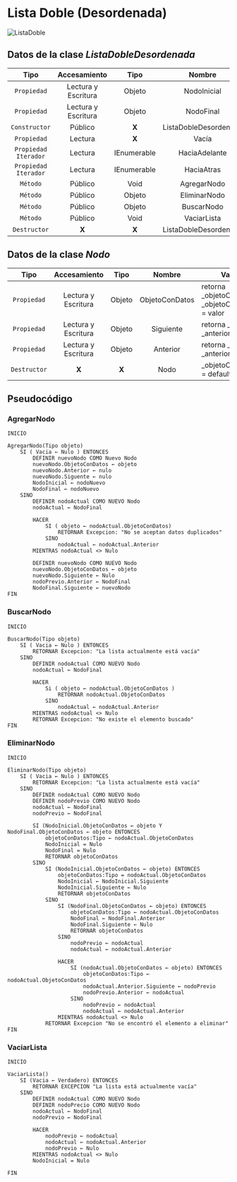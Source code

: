 # Lista Doble (Desordenada)

![ListaDoble](https://en.wikipedia.org/wiki/Linked_list#/media/File:Doubly-linked-list.svg)

## Datos de la clase _ListaDobleDesordenada_

|      Tipo               |     Accesamiento    |     Tipo    |         Nombre        | Parámetros |
|:-----------------------:|:-------------------:|:-----------:|:---------------------:|:----------:|
|  `Propiedad`            | Lectura y Escritura |    Objeto   |      NodoInicial      |    **X**   |
|  `Propiedad`            | Lectura y Escritura |    Objeto   |       NodoFinal       |    **X**   |
| `Constructor`           |       Público       |    **X**    | ListaDobleDesordenada |    **X**   |
|  `Propiedad`            |       Lectura       |    **X**    |         Vacía         |    **X**   |
|   `Propiedad Iterador`  |       Lectura       | IEnumerable |     HaciaAdelante     |    **X**   |
|   `Propiedad Iterador`  |       Lectura       | IEnumerable |       HaciaAtras      |    **X**   |
|    `Método`             |       Público       |     Void    |      AgregarNodo      |   Objeto   |
|    `Método`             |       Público       |    Objeto   |      EliminarNodo     |   Objeto   |
|    `Método`             |       Público       |    Objeto   |       BuscarNodo      |   Objeto   |
|    `Método`             |       Público       |     Void    |      VaciarLista      |    **X**   |
|  `Destructor`           |        **X**        |    **X**    | ListaDobleDesordenada |    **X**   |

## Datos de la clase _Nodo_

|     Tipo     |    Accesamiento     |  Tipo  |     Nombre     | Valor                                             | Parámetros |
| :----------: | :-----------------: | :----: | :------------: | ------------------------------------------------- | :--------: |
| `Propiedad`  | Lectura y Escritura | Objeto | ObjetoConDatos | retorna \_objetoConDatos \_objetoConDatos = valor |   **X**    |
| `Propiedad`  | Lectura y Escritura | Objeto |   Siguiente    | retorna \_anterior \_anterior  = valor            |   **X**    |
| `Propiedad`  | Lectura y Escritura | Objeto |    Anterior    | retorna \_anterior \_anterior  = valor            |   **X**    |
| `Destructor` |        **X**        | **X**  |      Nodo      | \_objetoConDatos = default(Tipo)                  |   **X**    |

## Pseudocódigo

### AgregarNodo

```PSeint
INICIO

AgregarNodo(Tipo objeto)
    SI ( Vacia ← Nulo ) ENTONCES
        DEFINIR nuevoNodo COMO Nuevo Nodo
        nuevoNodo.ObjetoConDatos ← objeto
        nuevoNodo.Anterior ← nulo
        nuevoNodo.Siguente ← nulo
        NodoInicial ← nodoNuevo
        NodoFinal ← nodoNuevo
    SINO
        DEFINIR nodoActual COMO NUEVO Nodo
        nodoActual ← NodoFinal

        HACER
            SI ( objeto ← nodoActual.ObjetoConDatos)
                RETORNAR Excepcion: "No se aceptan datos duplicados"
            SINO
                nodoActual ← nodoActual.Anterior
        MIENTRAS nodoActual <> Nulo

        DEFINIR nuevoNodo COMO NUEVO Nodo
        nuevoNodo.ObjetoConDatos ← objeto
        nuevoNodo.Siguiente ← Nulo
        nodoPrevio.Anterior ← NodoFinal
        NodoFinal.Siguiente ← nuevoNodo
FIN
```

### BuscarNodo

```PSeint
INICIO

BuscarNodo(Tipo objeto)
    SI ( Vacia ← Nulo ) ENTONCES
        RETORNAR Excepcion: "La lista actualmente está vacía"
    SINO
        DEFINIR nodoActual COMO NUEVO Nodo
        nodoActual ← NodoFinal

        HACER
            Si ( objeto ← nodoActual.ObjetoConDatos )
                RETORNAR nodoActual.ObjetoConDatos
            SINO
                nodoActual ← nodoActual.Anterior
        MIENTRAS nodoActual <> Nulo
        RETORNAR Excepcion: "No existe el elemento buscado"
FIN
```

### EliminarNodo

```PSeint
INICIO

EliminarNodo(Tipo objeto)
    SI ( Vacia ← Nulo ) ENTONCES
        RETORNAR Excepcion: "La lista actualmente está vacía"
    SINO
        DEFINIR nodoActual COMO NUEVO Nodo
        DEFINIR nodoPrevio COMO NUEVO Nodo
        nodoActual ← NodoFinal
        nodoPrevio ← NodoFinal

        SI (NodoInicial.ObjetoConDatos ← objeto Y NodoFinal.ObjetoConDatos ← objeto ENTONCES
            objetoConDatos:Tipo ← nodoActual.ObjetoConDatos
            NodoInicial = Nulo
            NodoFinal = Nulo
            RETORNAR objetoConDatos 
        SINO
            SI (NodoInicial.ObjetoConDatos ← objeto) ENTONCES
                objetoConDatos:Tipo = nodoActual.ObjetoConDatos
                NodoInicial ← NodoInicial.Siguiente
                NodoInicial.Siguiente ← Nulo
                RETORNAR objetoConDatos
            SINO
                SI (NodoFinal.ObjetoConDatos ← objeto) ENTONCES
                    objetoConDatos:Tipo ← nodoActual.ObjetoConDatos
                    NodoFinal ← NodoFinal.Anterior
                    NodoFinal.Siguiente ← Nulo
                    RETORNAR objetoConDatos
                SINO
                    nodoPrevio ← nodoActual
                    nodoActual ← nodoActual.Anterior
                
                HACER
                    SI (nodoActual.ObjetoConDatos ← objeto) ENTONCES
                        objetoConDatos:Tipo ← nodoActual.ObjetoConDatos
                        nodoActual.Anterior.Siguiente ← nodoPrevio
                        nodoPrevio.Anterior ← nodoActual
                    SINO
                        nodoPrevio ← nodoActual
                        nodoActual ← nodoActual.Anterior
                MIENTRAS nodoActual <> Nulo
            RETORNAR Excepcion "No se encontró el elemento a eliminar"
FIN
```

### VaciarLista

```PSeint
INICIO

VaciarLista()
    SI (Vacia ← Verdadero) ENTONCES
        RETORNAR EXCEPCION "La lista está actualmente vacía"
    SINO
        DEFINIR nodoActual COMO NUEVO Nodo
        DEFINIR nodoPrecio COMO NUEVO Nodo
        nodoActual ← NodoFinal
        nodoPrevio ← NodoFinal

        HACER
            nodoPrevio ← nodoActual
            nodoActual ← nodoActual.Anterior
            nodoPrevio ← Nulo
        MIENTRAS nodoActual <> Nulo
        NodoInicial = Nulo

FIN
```
